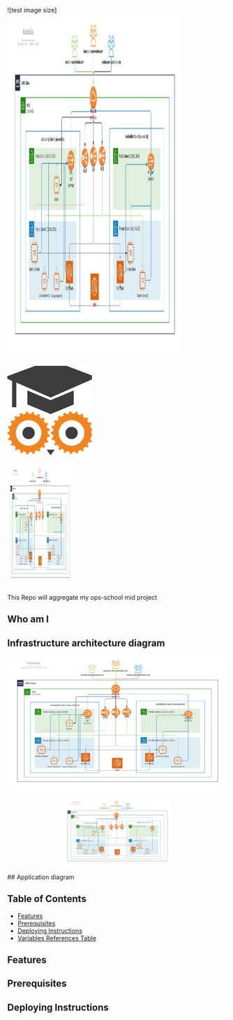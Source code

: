 ![test image size]<img src="./ops-school-mid-project.png" width="400" height="790">

![kubernetes!](./OpsSchool_really_small.png)

<img src="ops-school-mid-project.png" width="150" height="280">

This Repo will aggregate my ops-school mid project

## Who am I

## Infrastructure architecture diagram
![architecture_diagram](./ops-school-mid-project.png)
<p align="center"><img width="250px" src="ops-school-mid-project.png"></p>
## Application diagram

## Table of Contents

- [Features](#features)
- [Prerequisites](#prerequisites)
- [Deploying Instructions](#deploying-instructions)
- [Variables References Table](#variables-references-table)


## Features


## Prerequisites

## Deploying Instructions